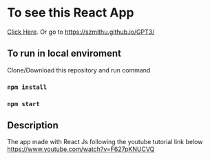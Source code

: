# To see this React App
[Click Here](https://szmithu.github.io/GPT3/).
Or go to https://szmithu.github.io/GPT3/

## To run in local enviroment

Clone/Download this repository and run command

### `npm install`
### `npm start`

## Description

The app made with React Js following the youtube tutorial link below
https://www.youtube.com/watch?v=F627pKNUCVQ
